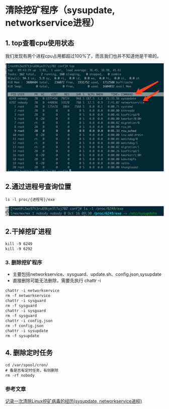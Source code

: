 # 清除挖矿程序（sysupdate, networkservice进程）

## 1. top查看cpu使用状态

我们发现有两个进程cpu占用都超过100%了，而且我们也并不知道他是干嘛的。

![image-20191016094413288](./img/image-20191016094413288.png)

## 2.通过进程号查询位置

```
ls -l proc/{进程号}/exe
```

![image-20191016094622180](./img/image-20191016094622180.png)

## 2.干掉挖矿进程

```
kill -9 6249
kill -9 6292
```

### 3. 删除挖矿程序

- 主要包括networkservice、sysguard、update.sh、config.json,sysupdate
- 直接删除可能无法删除，需要先执行 chattr -i

```
chattr -i networkservice
rm -f networkservice
chattr -i sysguard
rm -f sysguard
chattr -i sysguard
rm -f sysguard
chattr -i config.json
rm -f config.json
chattr -i sysupdate
rm -f sysupdate

```

## 4. 删除定时任务

```
cd /var/spool/cron/
# 看是否有定时任务，有则删除
rm -rf nobody
```



### 参考文章

[记录一次清除Linux挖矿病毒的经历(sysupdate, networkservice进程)](<https://blog.csdn.net/daiyuhe/article/details/95683393>)